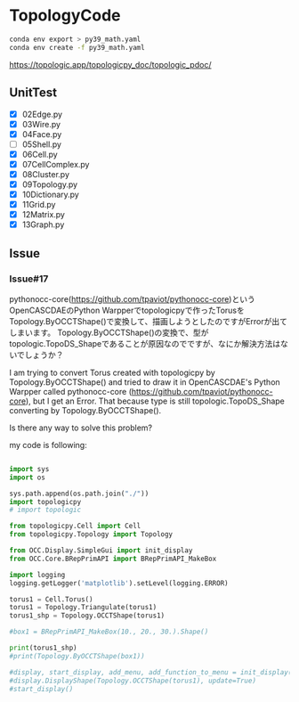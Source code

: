 # TopologyCode

```bash
conda env export > py39_math.yaml
conda env create -f py39_math.yaml
```

<https://topologic.app/topologicpy_doc/topologic_pdoc/>

## UnitTest

- [x] 02Edge.py
- [x] 03Wire.py
- [x] 04Face.py
- [ ] 05Shell.py
- [x] 06Cell.py
- [x] 07CellComplex.py
- [x] 08Cluster.py
- [x] 09Topology.py
- [x] 10Dictionary.py
- [x] 11Grid.py
- [x] 12Matrix.py
- [x] 13Graph.py

## Issue

### Issue#17

pythonocc-core(<https://github.com/tpaviot/pythonocc-core>)というOpenCASCDAEのPython Warpperでtopologicpyで作ったTorusをTopology.ByOCCTShape()で変換して、描画しようとしたのですがErrorが出てしまいます。
Topology.ByOCCTShape()の変換で、型がtopologic.TopoDS_Shapeであることが原因なのでですが、なにか解決方法はないでしょうか？

I am trying to convert Torus created with topologicpy by Topology.ByOCCTShape() and tried to draw it in OpenCASCDAE's Python Warpper called pythonocc-core (<https://github.com/tpaviot/pythonocc-core>), but I get an Error.
That because type is still topologic.TopoDS_Shape converting by Topology.ByOCCTShape().

Is there any way to solve this problem?

my code is following:

```python

import sys
import os

sys.path.append(os.path.join("./"))
import topologicpy
# import topologic

from topologicpy.Cell import Cell
from topologicpy.Topology import Topology

from OCC.Display.SimpleGui import init_display
from OCC.Core.BRepPrimAPI import BRepPrimAPI_MakeBox

import logging
logging.getLogger('matplotlib').setLevel(logging.ERROR)

torus1 = Cell.Torus()
torus1 = Topology.Triangulate(torus1)
torus1_shp = Topology.OCCTShape(torus1)

#box1 = BRepPrimAPI_MakeBox(10., 20., 30.).Shape()

print(torus1_shp)
#print(Topology.ByOCCTShape(box1))

#display, start_display, add_menu, add_function_to_menu = init_display()
#display.DisplayShape(Topology.OCCTShape(torus1), update=True)
#start_display()
```
